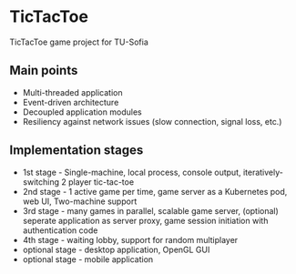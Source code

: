 # TicTacToe
TicTacToe game project for TU-Sofia

## Main points
 - Multi-threaded application
 - Event-driven architecture
 - Decoupled application modules
 - Resiliency against network issues (slow connection, signal loss, etc.)

## Implementation stages
 - 1st stage - Single-machine, local process, console output, iteratively-switching 2 player tic-tac-toe 
 - 2nd stage - 1 active game per time, game server as a Kubernetes pod, web UI, Two-machine support
 - 3rd stage - many games in parallel, scalable game server, (optional) seperate application as server proxy, game session initiation with authentication code
 - 4th stage - waiting lobby, support for random multiplayer
 - optional stage - desktop application, OpenGL GUI
 - optional stage - mobile application 
